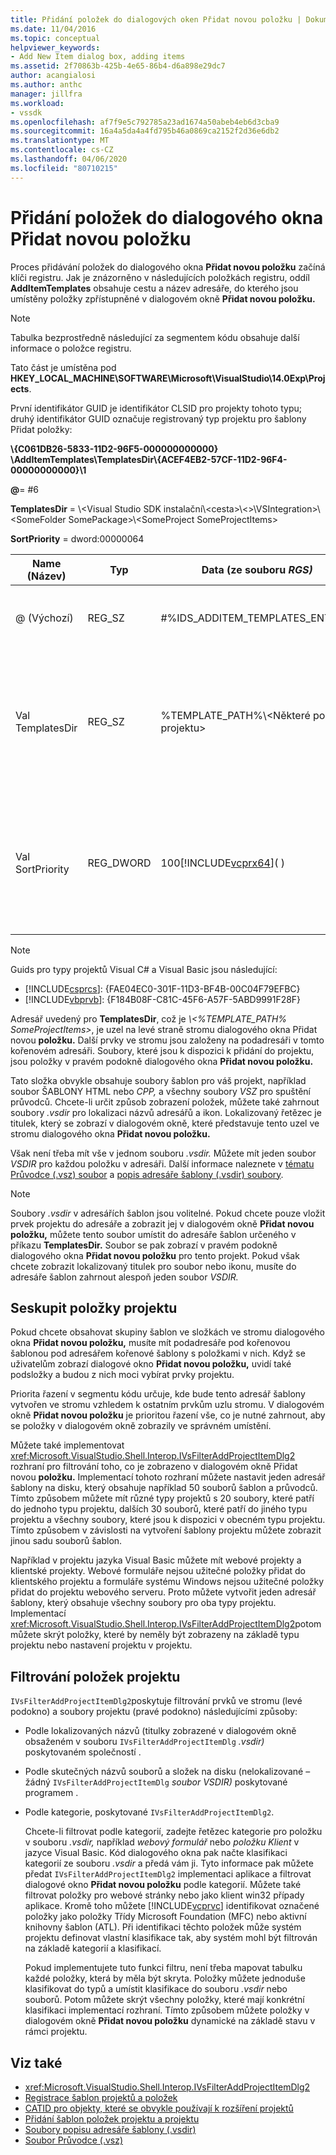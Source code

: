 ```yaml
---
title: Přidání položek do dialogových oken Přidat novou položku | Dokumenty společnosti Microsoft
ms.date: 11/04/2016
ms.topic: conceptual
helpviewer_keywords:
- Add New Item dialog box, adding items
ms.assetid: 2f70863b-425b-4e65-86b4-d6a898e29dc7
author: acangialosi
ms.author: anthc
manager: jillfra
ms.workload:
- vssdk
ms.openlocfilehash: af7f9e5c792785a23ad1674a50abeb4eb6d3cba9
ms.sourcegitcommit: 16a4a5da4a4fd795b46a0869ca2152f2d36e6db2
ms.translationtype: MT
ms.contentlocale: cs-CZ
ms.lasthandoff: 04/06/2020
ms.locfileid: "80710215"
---
```

# <a name="add-items-to-the-add-new-item-dialog-box"></a>Přidání položek do dialogového okna Přidat novou položku
Proces přidávání položek do dialogového okna **Přidat novou položku** začíná klíči registru. Jak je znázorněno v následujících položkách registru, oddíl **AddItemTemplates** obsahuje cestu a název adresáře, do kterého jsou umístěny položky zpřístupněné v dialogovém okně **Přidat novou položku.**

> [!NOTE]
> Tabulka bezprostředně následující za segmentem kódu obsahuje další informace o položce registru.

 Tato část je umístěna pod **HKEY_LOCAL_MACHINE\SOFTWARE\Microsoft\VisualStudio\14.0Exp\Projects**.

 První identifikátor GUID je identifikátor CLSID pro projekty tohoto typu; druhý identifikátor GUID označuje registrovaný typ projektu pro šablony Přidat položky:

 **\\{C061DB26-5833-11D2-96F5-000000000000} \\AddItemTemplates\\TemplatesDir\\{ACEF4EB2-57CF-11D2-96F4-00000000000}\\1**

 **@**= #6

 **TemplatesDir** = \\&lt;Visual Studio SDK instalační\\&lt;cesta&gt;\\&lt;&gt;\\VSIntegration&gt;\\&lt;SomeFolder SomePackage&gt;\\&lt;SomeProject SomeProjectItems&gt;

 **SortPriority** = dword:00000064

| Name (Název) | Typ | Data (ze souboru *RGS)* | Popis |
|------------------|-----------| - | - |
| @ (Výchozí) | REG_SZ | #%IDS_ADDITEM_TEMPLATES_ENTRY% | ID prostředku pro přidání šablon **položek.** |
| Val TemplatesDir | REG_SZ | %TEMPLATE_PATH%\\&lt;Některé položky projektu&gt; | Cesta k položkám projektu zobrazeným v dialogovém okně průvodce **Přidání nové položky** |
| Val SortPriority | REG_DWORD | 100[!INCLUDE[vcprx64](../../extensibility/internals/includes/vcprx64_md.md)]( ) | Určuje pořadí řazení souborů zobrazených v dialogovém okně **Přidat novou položku** v uzlu stromu. |

> [!NOTE]
> Guids pro typy projektů Visual C# a Visual Basic jsou následující:
> - [!INCLUDE[csprcs](../../data-tools/includes/csprcs_md.md)]: {FAE04EC0-301F-11D3-BF4B-00C04F79EFBC}
> - [!INCLUDE[vbprvb](../../code-quality/includes/vbprvb_md.md)]: {F184B08F-C81C-45F6-A57F-5ABD9991F28F}

 Adresář uvedený pro **TemplatesDir**, což je *\\&lt;%TEMPLATE_PATH% SomeProjectItems&gt;*, je uzel na levé straně stromu dialogového okna Přidat novou **položku.** Další prvky ve stromu jsou založeny na podadresáři v tomto kořenovém adresáři. Soubory, které jsou k dispozici k přidání do projektu, jsou položky v pravém podokně dialogového okna **Přidat novou položku.**

 Tato složka obvykle obsahuje soubory šablon pro váš projekt, například soubor ŠABLONY HTML nebo *CPP,* a všechny soubory *VSZ* pro spuštění průvodců. Chcete-li určit způsob zobrazení položek, můžete také zahrnout soubory *.vsdir* pro lokalizaci názvů adresářů a ikon. Lokalizovaný řetězec je titulek, který se zobrazí v dialogovém okně, které představuje tento uzel ve stromu dialogového okna **Přidat novou položku.**

 Však není třeba mít vše v jednom souboru *.vsdir.* Můžete mít jeden soubor *VSDIR* pro každou položku v adresáři. Další informace naleznete v [tématu Průvodce (.vsz) soubor](../../extensibility/internals/wizard-dot-vsz-file.md) a [popis adresáře šablony (.vsdir) soubory](../../extensibility/internals/template-directory-description-dot-vsdir-files.md).

> [!NOTE]
> Soubory *.vsdir* v adresářích šablon jsou volitelné. Pokud chcete pouze vložit prvek projektu do adresáře a zobrazit jej v dialogovém okně **Přidat novou položku,** můžete tento soubor umístit do adresáře šablon určeného v příkazu **TemplatesDir.** Soubor se pak zobrazí v pravém podokně dialogového okna **Přidat novou položku** pro tento projekt. Pokud však chcete zobrazit lokalizovaný titulek pro soubor nebo ikonu, musíte do adresáře šablon zahrnout alespoň jeden soubor *VSDIR.*

## <a name="group-project-items"></a>Seskupit položky projektu
 Pokud chcete obsahovat skupiny šablon ve složkách ve stromu dialogového okna **Přidat novou položku,** musíte mít podadresáře pod kořenovou šablonou pod adresářem kořenové šablony s položkami v nich. Když se uživatelům zobrazí dialogové okno **Přidat novou položku,** uvidí také podsložky a budou z nich moci vybírat prvky projektu.

 Priorita řazení v segmentu kódu určuje, kde bude tento adresář šablony vytvořen ve stromu vzhledem k ostatním prvkům uzlu stromu. V dialogovém okně **Přidat novou položku** je prioritou řazení vše, co je nutné zahrnout, aby se položky v dialogovém okně zobrazily ve správném umístění.

 Můžete také implementovat <xref:Microsoft.VisualStudio.Shell.Interop.IVsFilterAddProjectItemDlg2> rozhraní pro filtrování toho, co je zobrazeno v dialogovém okně Přidat novou **položku.** Implementací tohoto rozhraní můžete nastavit jeden adresář šablony na disku, který obsahuje například 50 souborů šablon a průvodců. Tímto způsobem můžete mít různé typy projektů s 20 soubory, které patří do jednoho typu projektu, dalších 30 souborů, které patří do jiného typu projektu a všechny soubory, které jsou k dispozici v obecném typu projektu. Tímto způsobem v závislosti na vytvoření šablony projektu můžete zobrazit jinou sadu souborů šablon.

 Například v projektu jazyka Visual Basic můžete mít webové projekty a klientské projekty. Webové formuláře nejsou užitečné položky přidat do klientského projektu a formuláře systému Windows nejsou užitečné položky přidat do projektu webového serveru. Proto můžete vytvořit jeden adresář šablony, který obsahuje všechny soubory pro oba typy projektu. Implementací <xref:Microsoft.VisualStudio.Shell.Interop.IVsFilterAddProjectItemDlg2>potom můžete skrýt položky, které by neměly být zobrazeny na základě typu projektu nebo nastavení projektu v projektu.

## <a name="filter-project-items"></a>Filtrování položek projektu
 `IVsFilterAddProjectItemDlg2`poskytuje filtrování prvků ve stromu (levé podokno) a soubory projektu (pravé podokno) následujícími způsoby:

- Podle lokalizovaných názvů (titulky zobrazené v dialogovém okně obsaženém v souboru `IVsFilterAddProjectItemDlg` *.vsdir)* poskytovaném společností .

- Podle skutečných názvů souborů a složek na disku (nelokalizované – žádný `IVsFilterAddProjectItemDlg` *soubor VSDIR)* poskytované programem .

- Podle kategorie, poskytované `IVsFilterAddProjectItemDlg2`.

  Chcete-li filtrovat podle kategorií, zadejte řetězec kategorie pro položku v souboru *.vsdir,* například *webový formulář* nebo *položku Klient* v jazyce Visual Basic. Kód dialogového okna pak načte klasifikaci kategorií ze souboru *.vsdir* a předá vám ji. Tyto informace pak můžete předat `IVsFilterAddProjectItemDlg2` implementaci aplikace a filtrovat dialogové okno **Přidat novou položku** podle kategorií. Můžete také filtrovat položky pro webové stránky nebo jako klient win32 případy aplikace. Kromě toho můžete [!INCLUDE[vcprvc](../../code-quality/includes/vcprvc_md.md)] identifikovat označené položky jako položky Třídy Microsoft Foundation (MFC) nebo aktivní knihovny šablon (ATL). Při identifikaci těchto položek může systém projektu definovat vlastní klasifikace tak, aby systém mohl být filtrován na základě kategorií a klasifikací.

  Pokud implementujete tuto funkci filtru, není třeba mapovat tabulku každé položky, která by měla být skryta. Položky můžete jednoduše klasifikovat do typů a umístit klasifikace do souboru *.vsdir* nebo souborů. Potom můžete skrýt všechny položky, které mají konkrétní klasifikaci implementací rozhraní. Tímto způsobem můžete položky v dialogovém okně **Přidat novou položku** dynamické na základě stavu v rámci projektu.

## <a name="see-also"></a>Viz také
- <xref:Microsoft.VisualStudio.Shell.Interop.IVsFilterAddProjectItemDlg2>
- [Registrace šablon projektů a položek](../../extensibility/internals/registering-project-and-item-templates.md)
- [CATID pro objekty, které se obvykle používají k rozšíření projektů](../../extensibility/internals/catids-for-objects-that-are-typically-used-to-extend-projects.md)
- [Přidání šablon položek projektu a projektu](../../extensibility/internals/adding-project-and-project-item-templates.md)
- [Soubory popisu adresáře šablony (.vsdir)](../../extensibility/internals/template-directory-description-dot-vsdir-files.md)
- [Soubor Průvodce (.vsz)](../../extensibility/internals/wizard-dot-vsz-file.md)
